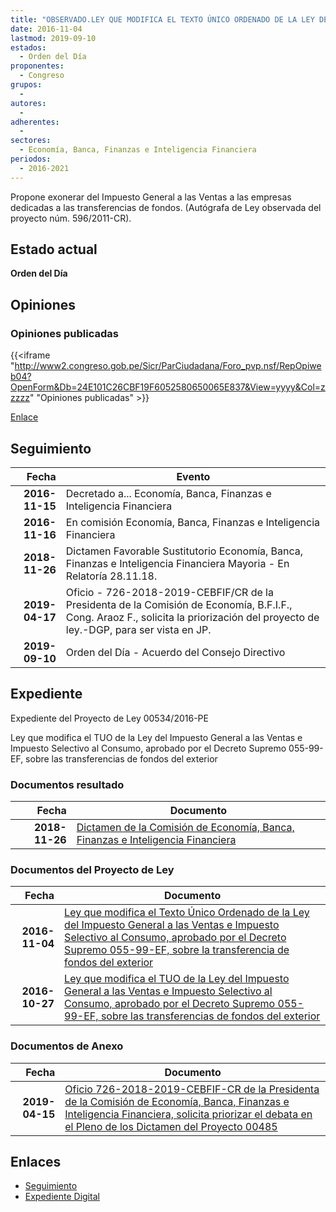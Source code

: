 ```yaml
---
title: "OBSERVADO.LEY QUE MODIFICA EL TEXTO ÚNICO ORDENADO DE LA LEY DEL IMPUESTO GENERAL A LAS VENTAS E IMPUESTO SELECTIVO AL CONSUMO, APROBADO POR EL DECRETO SUPREMO 055-99-EF, SOBRE LA TRANSFERENCIA DE FONDOS DEL EXTERIOR"
date: 2016-11-04
lastmod: 2019-09-10
estados: 
  - Orden del Día
proponentes: 
  - Congreso
grupos: 
  - 
autores: 
  - 
adherentes: 
  - 
sectores: 
  - Economía, Banca, Finanzas e Inteligencia Financiera
periodos: 
  - 2016-2021
---
```


Propone exonerar del Impuesto General a las Ventas a las empresas dedicadas a las transferencias de fondos. (Autógrafa de Ley observada del proyecto núm. 596/2011-CR).


## Estado actual

**Orden del Día**

## Opiniones

### Opiniones publicadas

{{<iframe "http://www2.congreso.gob.pe/Sicr/ParCiudadana/Foro_pvp.nsf/RepOpiweb04?OpenForm&Db=24E101C26CBF19F6052580650065E837&View=yyyy&Col=zzzzz" "Opiniones publicadas" >}}

[Enlace](http://www2.congreso.gob.pe/Sicr/ParCiudadana/Foro_pvp.nsf/RepOpiweb04?OpenForm&Db=24E101C26CBF19F6052580650065E837&View=yyyy&Col=zzzzz)

## Seguimiento

| Fecha | Evento |
|------:|--------|
| **2016-11-15** | Decretado a... Economía, Banca, Finanzas e Inteligencia Financiera|
| **2016-11-16** | En comisión Economía, Banca, Finanzas e Inteligencia Financiera|
| **2018-11-26** | Dictamen Favorable Sustitutorio Economía, Banca, Finanzas e Inteligencia Financiera Mayoria - En Relatoría 28.11.18.|
| **2019-04-17** | Oficio - 726-2018-2019-CEBFIF/CR de la Presidenta de la Comisión de Economía, B.F.I.F., Cong. Araoz F., solicita la priorización del proyecto de ley.-DGP, para ser vista en JP.|
| **2019-09-10** | Orden del Día - Acuerdo del Consejo Directivo|


## Expediente

Expediente del Proyecto de Ley 00534/2016-PE

Ley que modifica el TUO de la Ley del Impuesto General a las Ventas e Impuesto Selectivo al Consumo, aprobado por el Decreto Supremo 055-99-EF, sobre las transferencias de fondos del exterior


### Documentos resultado

| Fecha | Documento |
|------:|--------|
| **2018-11-26** | [Dictamen de la Comisión de Economía, Banca, Finanzas e Inteligencia Financiera](http://www.leyes.congreso.gob.pe/Documentos/2016_2021/Dictamenes/Proyectos_de_Ley/00485DC09MAY20181126.pdf) |

### Documentos del Proyecto de Ley

| Fecha | Documento |
|------:|--------|
| **2016-11-04** | [Ley que modifica el Texto Único Ordenado de la Ley del Impuesto General a las Ventas e Impuesto Selectivo al Consumo, aprobado por el Decreto Supremo 055-99-EF, sobre la transferencia de fondos del exterior](http://www.leyes.congreso.gob.pe/Documentos/2016_2021/Proyectos_de_Ley_y_de_Resoluciones_Legislativas/PL0053420161104.pdf) |
| **2016-10-27** | [Ley que modifica el TUO de la Ley del Impuesto General a las Ventas e Impuesto Selectivo al Consumo, aprobado por el Decreto Supremo 055-99-EF, sobre las transferencias de fondos del exterior](http://www.leyes.congreso.gob.pe/Documentos/2016_2021/Proyectos_de_Ley_y_de_Resoluciones_Legislativas/PL0048520161027.pdf) |

### Documentos de Anexo

| Fecha | Documento |
|------:|--------|
| **2019-04-15** | [Oficio 726-2018-2019-CEBFIF-CR de la Presidenta de la Comisión de Economía, Banca, Finanzas e Inteligencia Financiera, solicita priorizar el debata en el Pleno de los Dictamen del Proyecto 00485](http://www.leyes.congreso.gob.pe/Documentos/2016_2021/Oficios/Comisiones_Ordinarias/OFICIO-726-2018-2019-CEBFIF-CR.pdf) |

## Enlaces 

- [Seguimiento](http://www2.congreso.gob.pe/Sicr/TraDocEstProc/CLProLey2016.nsf/f7fff46988ca05b1052578e100829cc7/e847be3c799fcc03052580640059c740?OpenDocument)
- [Expediente Digital](http://www2.congreso.gob.pehttp://www2.congreso.gob.pe/Sicr/TraDocEstProc/CLProLey2016.nsf/f7fff46988ca05b1052578e100829cc7/e847be3c799fcc03052580640059c740?OpenDocument&Click=05257FB7005EB655.eb71d0cf91d8294e05256cdf006b5706/$Body/0.1C6C)
